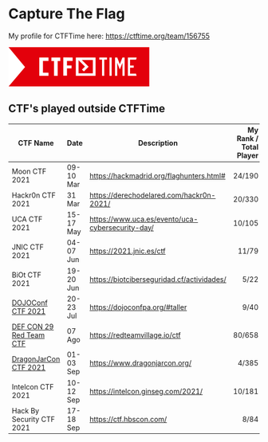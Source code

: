 # Capture The Flag

My profile for CTFTime here: https://ctftime.org/team/156755

![CTFTime](img/logo.png)

## CTF's played outside **CTFTime**

| CTF Name | Date | Description | My Rank / Total Player | Country | 
| ------------ | :------------------- | ---------------------------------------- | -------: | ----- | 
| Moon CTF 2021 | 09-10 Mar | https://hackmadrid.org/flaghunters.html# | 24/190 | Spain |
| Hackr0n CTF 2021 | 31 Mar | https://derechodelared.com/hackr0n-2021/ | 20/330 | Spain |
| UCA CTF 2021 | 15-17 May | https://www.uca.es/evento/uca-cybersecurity-day/ | 10/105 | Spain |
| JNIC CTF 2021 | 04-07 Jun | https://2021.jnic.es/ctf | 11/79 | Spain |
| BiOt CTF 2021 | 19-20 Jun | https://biotciberseguridad.cf/actividades/ | 5/22 | Ecuador |
| [DOJOConf CTF 2021](img/dojoconf_2021.png) | 20-23 Jul | https://dojoconfpa.org/#taller | 9/40 | Panama |
| [DEF CON 29 Red Team CTF](img/DEFCON29.png) | 07 Ago | https://redteamvillage.io/ctf | 80/658 | USA |
| [DragonJarCon CTF 2021](img/Dragonjar2021.png) | 01-03 Sep | https://www.dragonjarcon.org/ | 4/385 | Colombia |
| Intelcon CTF 2021 | 10-12 Sep | https://intelcon.ginseg.com/2021/ | 10/181 | Spain |
| Hack By Security CTF 2021  | 17-18 Sep | https://ctf.hbscon.com/ | 8/84 | Spain |   

